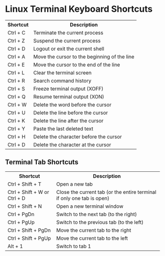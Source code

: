 <h1>Linux Terminal Keyboard Shortcuts</h1>

<table>
  <tr>
    <th>Shortcut</th>
    <th>Description</th>
  </tr>
  <tr>
    <td>Ctrl + C</td>
    <td>Terminate the current process</td>
  </tr>
  <tr>
    <td>Ctrl + Z</td>
    <td>Suspend the current process</td>
  </tr>
  <tr>
    <td>Ctrl + D</td>
    <td>Logout or exit the current shell</td>
  </tr>
  <tr>
    <td>Ctrl + A</td>
    <td>Move the cursor to the beginning of the line</td>
  </tr>
  <tr>
    <td>Ctrl + E</td>
    <td>Move the cursor to the end of the line</td>
  </tr>
  <tr>
    <td>Ctrl + L</td>
    <td>Clear the terminal screen</td>
  </tr>
  <tr>
    <td>Ctrl + R</td>
    <td>Search command history</td>
  </tr>
  <tr>
    <td>Ctrl + S</td>
    <td>Freeze terminal output (XOFF)</td>
  </tr>
  <tr>
    <td>Ctrl + Q</td>
    <td>Resume terminal output (XON)</td>
  </tr>
  <tr>
    <td>Ctrl + W</td>
    <td>Delete the word before the cursor</td>
  </tr>
  <tr>
    <td>Ctrl + U</td>
    <td>Delete the line before the cursor</td>
  </tr>
  <tr>
    <td>Ctrl + K</td>
    <td>Delete the line after the cursor</td>
  </tr>
  <tr>
    <td>Ctrl + Y</td>
    <td>Paste the last deleted text</td>
  </tr>
  <tr>
    <td>Ctrl + H</td>
    <td>Delete the character before the cursor</td>
  </tr>
  <tr>
    <td>Ctrl + D</td>
    <td>Delete the character at the cursor</td>
  </tr>
</table>
<h2>Terminal Tab Shortcuts</h2>

<table>
  <tr>
    <th>Shortcut</th>
    <th>Description</th>
  </tr>
  <tr>
    <td>Ctrl + Shift + T</td>
    <td>Open a new tab</td>
  </tr>
  <tr>
    <td>Ctrl + Shift + W or Ctrl + D</td>
    <td>Close the current tab (or the entire terminal if only one tab is open)</td>
  </tr>
  <tr>
    <td>Ctrl + Shift + N</td>
    <td>Open a new terminal window</td>
  </tr>
  <tr>
    <td>Ctrl + PgDn</td>
    <td>Switch to the next tab (to the right)</td>
  </tr>
  <tr>
    <td>Ctrl + PgUp</td>
    <td>Switch to the previous tab (to the left)</td>
  </tr>
  <tr>
    <td>Ctrl + Shift + PgDn</td>
    <td>Move the current tab to the right</td>
  </tr>
  <tr>
    <td>Ctrl + Shift + PgUp</td>
    <td>Move the current tab to the left</td>
  </tr>
  <tr>
    <td>Alt + 1</td>
    <td>Switch to tab 1</td>
  </tr>
</table>


